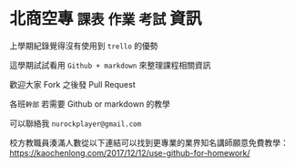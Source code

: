 # 北商空專 `課表` `作業` `考試` 資訊

上學期紀錄覺得沒有使用到 `trello` 的優勢

這學期試試看用 `Github + markdown` 來整理課程相關資訊

歡迎大家 Fork 之後發 Pull Request 

各班`幹部` 若需要 Github or markdown 的教學

可以聯絡我 `nurockplayer@gmail.com`

校方教職員湊滿人數從以下連結可以找到更專業的業界知名講師願意免費教學：
https://kaochenlong.com/2017/12/12/use-github-for-homework/
